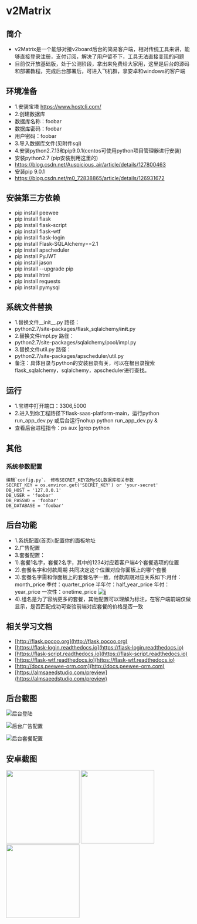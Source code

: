 # v2Matrix
## 简介
- v2Matrix是一个能够对接v2board后台的简易客户端，相对传统工具来讲，能够直接登录注册，支付订阅，解决了用户留不下，工具无法直接变现的问题  
- 目前仅开放基础版，处于公测阶段，拿出来免费给大家用，这里是后台的源码和部署教程，完成后台部署后，可进入飞机群，拿安卓和windows的客户端

## 环境准备
- 1.安装宝塔 https://www.hostcli.com/
- 2.创建数据库
-   数据库名称：foobar
-   数据库密码：foobar
-   用户密码：foobar
- 3.导入数据库文件(见附件sql)
- 4.安装python2.7.13和pip9.0.1(centos可使用python项目管理器进行安装)
-   安装python2.7 (pip安装别用这里的)
-   https://blog.csdn.net/Auspicious_air/article/details/127800463
-   安装pip 9.0.1
-   https://blog.csdn.net/m0_72838865/article/details/126931672

## 安装第三方依赖
- pip install peewee
- pip install flask
- pip install flask-script
- pip install flask-wtf  
- pip install flask-login
- pip install Flask-SQLAlchemy==2.1
- pip install apscheduler
- pip install PyJWT
- pip install jason
- pip install --upgrade pip
- pip install html
- pip install requests
- pip install pymysql

## 系统文件替换
- 1.替换文件__init__.py 路径：
-   python2.7/site-packages/flask_sqlalchemy/__init__.py	
- 2.替换文件impl.py 路径：
-   python2.7/site-packages/sqlalchemy/pool/impl.py
- 3.替换文件util.py 路径：
-   python2.7/site-packages/apscheduler/util.py
- 备注：具体目录与python的安装目录有关，可以在根目录搜索flask_sqlalchemy，sqlalchemy，apscheduler进行查找。
  
## 运行
- 1.宝塔中打开端口：3306,5000
- 2.进入到你工程路径下flask-saas-platform-main，运行python run_app_dev.py 或后台运行nohup python run_app_dev.py &   
-   查看后台进程指令：ps aux |grep python 
  
  
  
  
  
  
## 其他
### 系统参数配置
```
编辑`config.py`， 修改SECRET_KEY及MySQL数据库相关参数
SECRET_KEY = os.environ.get('SECRET_KEY') or 'your-secret'
DB_HOST = '127.0.0.1'
DB_USER = 'foobar'
DB_PASSWD = 'foobar'
DB_DATABASE = 'foobar'
```

## 后台功能
- 1.系统配置(首页):配置你的面板地址
- 2.广告配置
- 3.套餐配置：
-   1).套餐1名字，套餐2名字，其中的1234对应着客户端4个套餐选项的位置
-   2).套餐名字和付款周期 共同决定这个位置对应你面板上的哪个套餐
-   3).套餐名字需和你面板上的套餐名字一致，付款周期对应关系如下:月付：month_price 季付：quarter_price 半年付：half_year_price 年付：year_price 一次性：onetime_price
![jj](https://user-images.githubusercontent.com/130766519/232080977-ea245a1a-46aa-485b-b5e6-8ae0bc8ce950.PNG)
-   4).组名是为了容纳更多的套餐，其他配置可以理解为标注，在客户端前端仅做显示，是否匹配成功可查验前端对应套餐的价格是否一致

## 相关学习文档
- [http://flask.pocoo.org](http://flask.pocoo.org)
- [https://flask-login.readthedocs.io](https://flask-login.readthedocs.io)
- [https://flask-script.readthedocs.io](https://flask-script.readthedocs.io)
- [https://flask-wtf.readthedocs.io](https://flask-wtf.readthedocs.io)
- [http://docs.peewee-orm.com](http://docs.peewee-orm.com)
- [https://almsaeedstudio.com/preview](https://almsaeedstudio.com/preview)

## 后台截图
![后台登陆](https://user-images.githubusercontent.com/130766519/232076003-18d55b5e-ee17-4b4d-a80b-9dd1a11dc74f.PNG)

![后台广告配置](https://user-images.githubusercontent.com/130766519/232076018-5becf129-34ae-4c91-81ec-ae72038aaa55.JPG)

![后台套餐配置](https://user-images.githubusercontent.com/130766519/232076042-c911c3a2-867e-423a-8fc1-e88490bef449.JPG)

## 安卓截图
<img src="https://user-images.githubusercontent.com/130766519/232089396-b3c732dd-a5e1-4687-a2c0-dc90432167e0.jpg" width="200px">       <img src="https://user-images.githubusercontent.com/130766519/232089391-fcd15304-b590-4c91-813e-93159ab3cf68.jpg" width="200px">      <img src="https://user-images.githubusercontent.com/130766519/232091422-bd63c9bb-f292-4b04-a968-180b2193aa9e.jpg" width="200px">


















